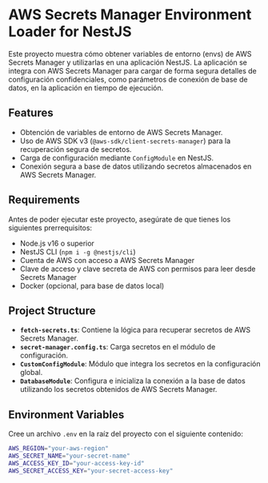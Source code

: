# AWS Secrets Manager Environment Loader for NestJS

Este proyecto muestra cómo obtener variables de entorno (envs) de AWS Secrets Manager y utilizarlas en una aplicación NestJS. La aplicación se integra con AWS Secrets Manager para cargar de forma segura detalles de configuración confidenciales, como parámetros de conexión de base de datos, en la aplicación en tiempo de ejecución.

## Features

- Obtención de variables de entorno de AWS Secrets Manager.
- Uso de AWS SDK v3 (`@aws-sdk/client-secrets-manager`) para la recuperación segura de secretos.
- Carga de configuración mediante `ConfigModule` en NestJS.
- Conexión segura a base de datos utilizando secretos almacenados en AWS Secrets Manager.

## Requirements

Antes de poder ejecutar este proyecto, asegúrate de que tienes los siguientes prerrequisitos:

- Node.js v16 o superior
- NestJS CLI (`npm i -g @nestjs/cli`)
- Cuenta de AWS con acceso a AWS Secrets Manager
- Clave de acceso y clave secreta de AWS con permisos para leer desde Secrets Manager
- Docker (opcional, para base de datos local)

## Project Structure

- **`fetch-secrets.ts`**: Contiene la lógica para recuperar secretos de AWS Secrets Manager.
- **`secret-manager.config.ts`**: Carga secretos en el módulo de configuración.
- **`CustomConfigModule`**: Módulo que integra los secretos en la configuración global.
- **`DatabaseModule`**: Configura e inicializa la conexión a la base de datos utilizando los secretos obtenidos de AWS Secrets Manager.

## Environment Variables

Cree un archivo `.env` en la raíz del proyecto con el siguiente contenido:

```bash
AWS_REGION="your-aws-region"
AWS_SECRET_NAME="your-secret-name"
AWS_ACCESS_KEY_ID="your-access-key-id"
AWS_SECRET_ACCESS_KEY="your-secret-access-key"
```
